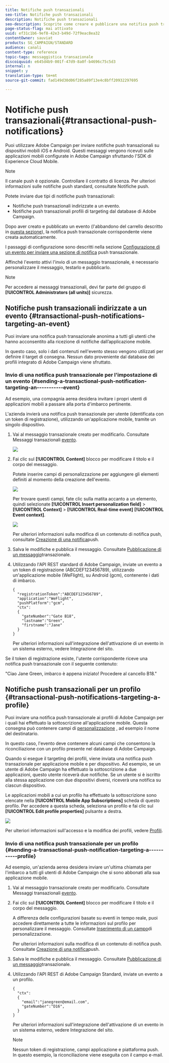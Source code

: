 ```yaml
---
title: Notifiche push transazionali
seo-title: Notifiche push transazionali
description: Notifiche push transazionali
seo-description: Scoprite come creare e pubblicare una notifica push transazionale.
page-status-flag: mai attivato
uuid: ef31c1b6-9ef8-42e3-b49d-72f9eac8ea32
contentOwner: sauviat
products: SG_CAMPAIGN/STANDARD
audience: canali
content-type: reference
topic-tags: messaggistica transazionale
discoiquuid: e645d4b9-001f-47d9-8a0f-b4696c75c5d3
internal: n
snippet: y
translation-type: tm+mt
source-git-commit: fad149d30d06f285a89f13e4c8bff20932297695

---
```



# Notifiche push transazionali{#transactional-push-notifications}

Puoi utilizzare Adobe Campaign per inviare notifiche push transazionali su dispositivi mobili iOS e Android. Questi messaggi vengono ricevuti sulle applicazioni mobili configurate in Adobe Campaign sfruttando l'SDK di Experience Cloud Mobile.

>[!NOTE]
>
>Il canale push è opzionale. Controllare il contratto di licenza. Per ulteriori informazioni sulle notifiche push standard, consultate Notifiche [](../../channels/using/about-push-notifications.md)push.

Potete inviare due tipi di notifiche push transazionali:

* Notifiche push transazionali indirizzate a un evento.
* Notifiche push transazionali profili di targeting dal database di Adobe Campaign.

Dopo aver creato e pubblicato un evento (l'abbandono del carrello descritto in [questa sezione](../../channels/using/about-transactional-messaging.md#transactional-messaging-operating-principle)), la notifica push transazionale corrispondente viene creata automaticamente.

I passaggi di configurazione sono descritti nella sezione [Configurazione di un evento per inviare una sezione di notifica](../../administration/using/configuring-transactional-messaging.md#use-case--configuring-an-event-to-send-a-transactional-message) push transazionale.

Affinché l'evento attivi l'invio di un messaggio transazionale, è necessario personalizzare il messaggio, testarlo e pubblicarlo.

>[!NOTE]
>
>Per accedere ai messaggi transazionali, devi far parte del gruppo di **[!UICONTROL Administrators (all units)]** sicurezza.

## Notifiche push transazionali indirizzate a un evento {#transactional-push-notifications-targeting-an-event}

Puoi inviare una notifica push transazionale anonima a tutti gli utenti che hanno acconsentito alla ricezione di notifiche dall’applicazione mobile.

In questo caso, solo i dati contenuti nell'evento stesso vengono utilizzati per definire il target di consegna. Nessun dato proveniente dal database dei profili integrato di Adobe Campaign viene sfruttato.

### Invio di una notifica push transazionale per l'impostazione di un evento {#sending-a-transactional-push-notification-targeting-an-----------event}

Ad esempio, una compagnia aerea desidera invitare i propri utenti di applicazioni mobili a passare alla porta d'imbarco pertinente.

L'azienda invierà una notifica push transazionale per utente (identificata con un token di registrazione), utilizzando un'applicazione mobile, tramite un singolo dispositivo.

1. Vai al messaggio transazionale creato per modificarlo. Consultate Messaggi transazionali [evento](../../channels/using/event-transactional-messages.md).

   ![](assets/message-center_push_message.png)

1. Fai clic sul **[!UICONTROL Content]** blocco per modificare il titolo e il corpo del messaggio.

   Potete inserire campi di personalizzazione per aggiungere gli elementi definiti al momento della creazione dell'evento.

   ![](assets/message-center_push_content.png)

   Per trovare questi campi, fate clic sulla matita accanto a un elemento, quindi selezionate **[!UICONTROL Insert personalization field]** &gt; **[!UICONTROL Context]** &gt; **[!UICONTROL Real-time event]** **[!UICONTROL Event context]**.

   ![](assets/message-center_push_personalization.png)

   Per ulteriori informazioni sulla modifica di un contenuto di notifica push, consultate [Creazione di una notifica](../../channels/using/preparing-and-sending-a-push-notification.md)push.

1. Salva le modifiche e pubblica il messaggio. Consultate [Pubblicazione di un messaggio](../../channels/using/event-transactional-messages.md#publishing-a-transactional-message)transazionale.
1. Utilizzando l'API REST standard di Adobe Campaign, inviate un evento a un token di registrazione (ABCDEF123456789), utilizzando un'applicazione mobile (WeFlight), su Android (gcm), contenente i dati di imbarco.

   ```
   {
     "registrationToken":"ABCDEF123456789",
     "application":"WeFlight",
     "pushPlatform":"gcm",
     "ctx":
     {
       "gateNumber":"Gate B18",
       "lastname":"Green",
       "firstname":"Jane"
     }
   }
   ```

   Per ulteriori informazioni sull'integrazione dell'attivazione di un evento in un sistema esterno, vedere Integrazione [](../../administration/using/configuring-transactional-messaging.md#integrating-the-triggering-of-the-event-in-a-website)del sito.

Se il token di registrazione esiste, l'utente corrispondente riceve una notifica push transazionale con il seguente contenuto:

"Ciao Jane Green, imbarco è appena iniziato! Procedere al cancello B18."

## Notifiche push transazionali per un profilo {#transactional-push-notifications-targeting-a-profile}

Puoi inviare una notifica push transazionale ai profili di Adobe Campaign per i quali hai effettuato la sottoscrizione all'applicazione mobile. Questa consegna può contenere campi di [personalizzazione](../../designing/using/personalization.md#inserting-a-personalization-field) , ad esempio il nome del destinatario.

In questo caso, l'evento deve contenere alcuni campi che consentono la riconciliazione con un profilo presente nel database di Adobe Campaign.

Quando si esegue il targeting dei profili, viene inviata una notifica push transazionale per applicazione mobile e per dispositivo. Ad esempio, se un utente di Adobe Campaign ha effettuato la sottoscrizione a due applicazioni, questo utente riceverà due notifiche. Se un utente si è iscritto alla stessa applicazione con due dispositivi diversi, riceverà una notifica su ciascun dispositivo.

Le applicazioni mobili a cui un profilo ha effettuato la sottoscrizione sono elencate nella **[!UICONTROL Mobile App Subscriptions]** scheda di questo profilo. Per accedere a questa scheda, seleziona un profilo e fai clic sul **[!UICONTROL Edit profile properties]** pulsante a destra.

![](assets/push_notif_subscriptions.png)

Per ulteriori informazioni sull'accesso e la modifica dei profili, vedere [Profili](../../audiences/using/creating-profiles.md).

### Invio di una notifica push transazionale per un profilo {#sending-a-transactional-push-notification-targeting-a-----------profile}

Ad esempio, un'azienda aerea desidera inviare un'ultima chiamata per l'imbarco a tutti gli utenti di Adobe Campaign che si sono abbonati alla sua applicazione mobile.

1. Vai al messaggio transazionale creato per modificarlo. Consultate Messaggi transazionali [evento](../../channels/using/event-transactional-messages.md).

   <!--![](assets/message-center_push_message_profile.png)-->

1. Fai clic sul **[!UICONTROL Content]** blocco per modificare il titolo e il corpo del messaggio.

   A differenza delle configurazioni basate su eventi in tempo reale, puoi accedere direttamente a tutte le informazioni sul profilo per personalizzare il messaggio. Consultate [Inserimento di un campo](../../designing/using/personalization.md#inserting-a-personalization-field)di personalizzazione.

   <!--![](assets/message-center_push_content_profile.png)-->

   Per ulteriori informazioni sulla modifica di un contenuto di notifica push. Consultate [Creazione di una notifica](../../channels/using/preparing-and-sending-a-push-notification.md)push.

1. Salva le modifiche e pubblica il messaggio. Consultate [Pubblicazione di un messaggio](../../channels/using/event-transactional-messages.md#publishing-a-transactional-message)transazionale.
1. Utilizzando l'API REST di Adobe Campaign Standard, inviate un evento a un profilo.

   ```
   {
     "ctx":
     {
       "email":"janegreen@email.com",
       "gateNumber":"D16",
     }
   }
   ```

   Per ulteriori informazioni sull'integrazione dell'attivazione di un evento in un sistema esterno, vedere Integrazione [](../../administration/using/configuring-transactional-messaging.md#integrating-the-triggering-of-the-event-in-a-website)del sito.

   >[!NOTE]
   >
   >Nessun token di registrazione, campi applicazione e piattaforma push. In questo esempio, la riconciliazione viene eseguita con il campo e-mail.

